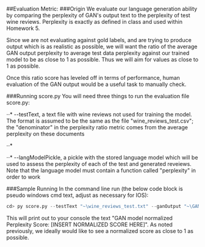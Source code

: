 ##Evaluation Metric:
###Origin
We evaluate our language generation ability by comparing the perplexity of GAN's output text to the perplexity of test wine reviews. Perplexity is
exactly as defined in class and used within Homework 5.

Since we are not evaluating against gold labels, and are trying to produce output which is as realistic as possible, we will want the ratio of 
the average GAN output perplexity to average test data perplexity against our trained model to be as close to 1 as possible. Thus we will aim for values as close to 1 as possible.

Once this ratio score has leveled off in terms of performance, human evaluation of the GAN output would be a useful task to manually check.

###Running score.py
You will need three things to run the evaluation file score.py:

⋅⋅* --testText, a text file with wine reviews not used for training the model. The format is assumed to be the same
as the file "wine_reviews_test.csv"; the "denominator" in the perplexity ratio metric comes from the average perplexity on these documents

⋅⋅* 

⋅⋅* --langModelPickle, a pickle with the stored language model which will be used to assess the perplexity of each of the test and generated reveiews.
Note that the language model must contain a function called "perplexity" in order to work

###Sample Running
In the command line run (the below code block is pseudo windows cmd text, adjust as necessary for IOS):

```python
cd> py score.py --testText "~\wine_reviews_test.txt" --ganOutput "~\GAN_output.txt" --langModelPickle "~\langModel.pickle"
```

This will print out to your console the text "GAN model normalized Perplexity Score: [INSERT NORMALIZED SCORE HERE]".
As noted previously, we ideally would like to see a normalized score as close to 1 as possible.
